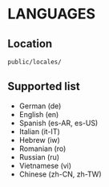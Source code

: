 # LANGUAGES

## Location

`public/locales/`

## Supported list

- German (de)
- English (en)
- Spanish (es-AR, es-US)
- Italian (it-IT)
- Hebrew (iw)
- Romanian (ro)
- Russian (ru)
- Vietnamese (vi)
- Chinese (zh-CN, zh-TW)

